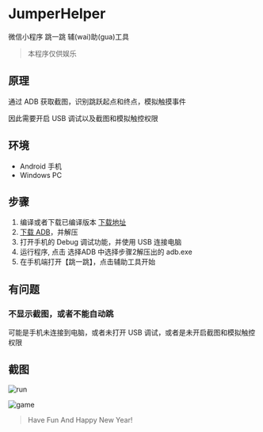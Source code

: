 # JumperHelper

微信小程序 跳一跳 辅(wai)助(gua)工具

> 本程序仅供娱乐

## 原理

通过 ADB 获取截图，识别跳跃起点和终点，模拟触摸事件

因此需要开启 USB 调试以及截图和模拟触控权限

## 环境

* Android 手机
* Windows PC

## 步骤

1. 编译或者下载已编译版本 [下载地址](https://raw.githubusercontent.com/Nihiue/JumpHelper/master/static/JumpHelper.exe)
2. [下载 ADB](https://raw.githubusercontent.com/Nihiue/JumpHelper/master/static/platform-tools-latest-windows.zip)，并解压
3. 打开手机的 Debug 调试功能，并使用 USB 连接电脑
4. 运行程序, 点击 选择ADB 中选择步骤2解压出的 adb.exe
5. 在手机端打开【跳一跳】，点击辅助工具开始

## 有问题
### 不显示截图，或者不能自动跳

可能是手机未连接到电脑，或者未打开 USB 调试，或者是未开启截图和模拟触控权限


## 截图

![run](https://raw.githubusercontent.com/Nihiue/JumpHelper/master/static/run.png)

![game](https://raw.githubusercontent.com/Nihiue/JumpHelper/master/static/game.jpg)




> Have Fun And Happy New Year!
